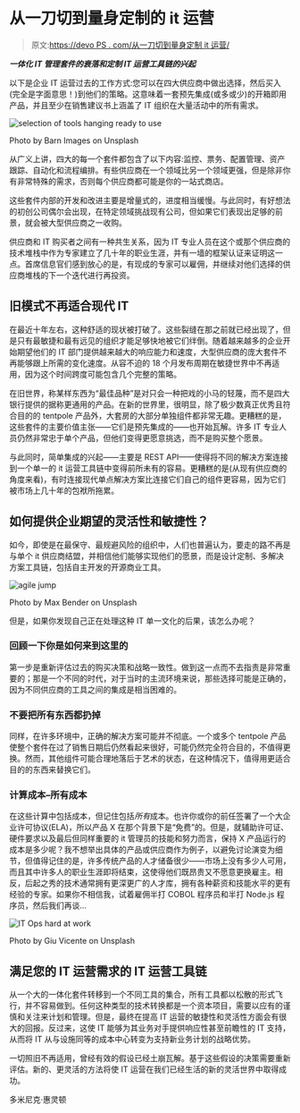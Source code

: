 # 从一刀切到量身定制的 it 运营

> 原文:[https://devo PS . com/从一刀切到量身定制 it 运营/](https://devops.com/from-one-size-fits-all-to-custom-fit-for-it-ops/)

***一体化 IT 管理套件的衰落和定制 IT 运营工具链的兴起***

以下是企业 IT 运营过去的工作方式:您可以在四大供应商中做出选择，然后买入(完全是字面意思！)到他们的策略。这意味着一套预先集成(或多或少)的开箱即用产品，并且至少在销售建议书上涵盖了 IT 组织在大量活动中的所有需求。

![selection of tools hanging ready to use](../Images/76267afead28fad020f69049cf90caaa.png)

Photo by Barn Images on Unsplash

从广义上讲，四大的每一个套件都包含了以下内容:监控、票务、配置管理、资产跟踪、自动化和流程编排。有些供应商在一个领域比另一个领域更强，但是除非你有非常特殊的需求，否则每个供应商都可能是你的一站式商店。

这些套件内部的开发和改进主要是增量式的，进度相当缓慢。与此同时，有好想法的初创公司偶尔会出现，在特定领域挑战现有公司，但如果它们表现出足够的前景，就会被大型供应商之一收购。

供应商和 IT 购买者之间有一种共生关系，因为 IT 专业人员在这个或那个供应商的技术堆栈中作为专家建立了几十年的职业生涯，并有一墙的框架认证来证明这一点。首席信息官们感到放心的是，有现成的专家可以雇佣，并继续对他们选择的供应商堆栈的下一个迭代进行再投资。

## 旧模式不再适合现代 IT

在最近十年左右，这种舒适的现状被打破了。这些裂缝在那之前就已经出现了，但是只有最敏捷和最有远见的组织才能足够快地被它们绊倒。随着越来越多的企业开始期望他们的 IT 部门提供越来越大的响应能力和速度，大型供应商的庞大套件不再能够跟上所需的变化速度。从容不迫的 18 个月发布周期在敏捷世界中不再适用，因为这个时间跨度可能包含几个完整的策略。

在旧世界，称某样东西为“最佳品种”是对只会一种把戏的小马的轻蔑，而不是四大银行提供的据称更通用的产品。在新的世界里，很明显，除了极少数真正优秀且符合目的的 tentpole 产品外，大套房的大部分单独组件都非常无趣。更糟糕的是，这些套件的主要价值主张——它们是预先集成的——也开始瓦解。许多 IT 专业人员仍然非常忠于单个产品，但他们变得更愿意挑选，而不是购买整个愿景。

与此同时，简单集成的兴起——主要是 REST API——使得将不同的解决方案连接到一个单一的 it 运营工具链中变得前所未有的容易。更糟糕的是(从现有供应商的角度来看)，有时连接现代单点解决方案比连接它们自己的组件更容易，因为它们被市场上几十年的包袱所拖累。

## 如何提供企业期望的灵活性和敏捷性？

如今，即使是在最保守、最规避风险的组织中，人们也普遍认为，要走的路不再是与单个 it 供应商结盟，并相信他们能够实现他们的愿景，而是设计定制、多解决方案工具链，包括自主开发的开源商业工具。

![agile jump](../Images/acf57b04444bd76245de15bcbed53f5e.png)

Photo by Max Bender on Unsplash

但是，如果你发现自己正在处理这种 IT 单一文化的后果，该怎么办呢？

### 回顾一下你是如何来到这里的

第一步是重新评估过去的购买决策和战略一致性。做到这一点而不去指责是非常重要的；那是一个不同的时代，对于当时的主流环境来说，那些选择可能是正确的，因为不同供应商的工具之间的集成是相当困难的。

### 不要把所有东西都扔掉

同样，在许多环境中，正确的解决方案可能并不彻底。一个或多个 tentpole 产品使整个套件在过了销售日期后仍然看起来很好，可能仍然完全符合目的，不值得更换。然而，其他组件可能合理地落后于艺术的状态，在这种情况下，值得用更适合目的的东西来替换它们。

### 计算成本–所有成本

在这些计算中包括成本，但记住包括*所有*成本。也许你或你的前任签署了一个大企业许可协议(ELA)，所以产品 X 在那个背景下是“免费”的。但是，就辅助许可证、硬件要求以及最后但同样重要的 it 管理员的技能和努力而言，保持 X 产品运行的成本是多少呢？我不想举出具体的产品或供应商作为例子，以避免讨论演变为细节，但值得记住的是，许多传统产品的人才储备很少——市场上没有多少人可用，而且其中许多人的职业生涯即将结束，这使得他们既昂贵又不愿意更换雇主。相反，后起之秀的技术通常拥有更深更广的人才库，拥有各种薪资和技能水平的更有经验的专家。如果你不相信我，试着雇佣半打 COBOL 程序员和半打 Node.js 程序员，然后我们再谈…

![IT Ops hard at work](../Images/c63579da508db5be0156b47a8405ff5e.png)

Photo by Giu Vicente on Unsplash

## 满足您的 IT 运营需求的 IT 运营工具链

从一个大的一体化套件转移到一个不同工具的集合，所有工具都以松散的形式飞行，并不容易做到。任何这种类型的技术转换都是一个资本项目，需要以应有的谨慎和关注来计划和管理。但是，最终在提高 IT 运营的敏捷性和灵活性方面会有很大的回报。反过来，这使 IT 能够为其业务对手提供响应性甚至前瞻性的 IT 支持，从而将 IT 从与设施同等的成本中心转变为支持新业务计划的战略优势。

一切照旧不再适用，曾经有效的假设已经土崩瓦解。基于这些假设的决策需要重新评估。新的、更灵活的方法将使 IT 运营在我们已经生活的新的灵活世界中取得成功。

多米尼克·惠灵顿